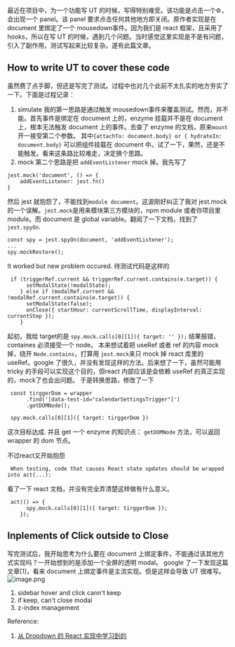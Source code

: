 最近在项目中，为一个功能写 UT 的时候，写得特别难受。该功能是点击一个⚙，会出现一个 panel。该 panel 要求点击任何其他地方即关闭。原作者实现是在 document 里绑定了一个 mousedown事件。因为我们是 react 框架，且采用了 hooks，所以在写 UT 的时候，遇到几个问题。当时感觉这里实现是不是有问题，引入了副作用，测试写起来比较复杂。遂有此篇文章。
## How to write UT to cover these code
虽然费了点手脚，但还是写完了测试。过程中也对几个此前不太扎实的地方夯实了一下。下面是过程记录：
1. simulate 
我的第一思路是通过触发 mousedown事件来覆盖测试。然而，并不能。首先事件是绑定在 document 上的，enzyme 挂载并不是在 document 上，根本无法触发 document 上的事件。去查了 enzyme 的文档，原来`mount`开一接受第二个参数。
其中`{attachTo: document.body} or { hydrateIn: document.body}` 可以把组件挂载在 document 中。试了一下，果然，还是不能触发。看来这条路比较难走，决定换个思路。
2. mock
第二个思路是把 `addEventListener` mock 掉。我先写了
```
jest.mock('document', () => {
	addEventListener: jest.fn()
}
```
然后 jest 就抱怨了，不能找到`module document`。这波刚好纠正了我对 jest.mock 的一个误解。`jest.mock`是用来模块第三方模块的，npm module 或者你项目里 module。而 document 是 global variable。翻阅了一下文档，找到了`jest.spyOn`.

```
const spy = jest.spyOn(document, 'addEventListener');
...
spy.mockRestore();
```
It worked but new problem occured.
待测试代码是这样的
```
 if (triggerRef.current && triggerRef.current.contains(e.target)) {
      setModalState(!modalState);
    } else if (modalRef.current && !modalRef.current.contains(e.target)) {
      setModalState(false);
      onClose({ startHour: currentScrollTime, displayInterval: currentStep });
    }
```
起初，我给 target的是
`spy.mock.calls[0][1]({ target: '' });`
结果报错，containes 必须接受一个 node。
本来想试着把 useRef 或者 ref 的内容 mock 掉，绕开 `Node.contains`，打算用 `jest.mock`来只 mock 掉 react 库里的 useRef。google 了很久，并没有发现这样的方法。后来想了一下，虽然可能用 tricky 的手段可以实现这个目的，但react 内部应该是会依赖 useRef 的真正实现的，mock了也会出问题。
于是转换思路，修改了一下

```
 const tirggerDom = wrapper
      .find('[data-test-id="calendarSettingsTrigger"]')
      .getDOMNode();

 spy.mock.calls[0][1]({ target: tirggerDom })
```
这次目标达成. 并且 get 一个 enzyme 的知识点：
`getDOMNode` 方法，可以返回 wrapper 的 dom 节点。

不过react又开始抱怨
```
 When testing, code that causes React state updates should be wrapped into act(...):
```
看了一下 react 文档，并没有完全弄清楚这样做有什么意义。
```
 act(() => {
      spy.mock.calls[0][1]({ target: tirggerDom });
    });
```
## Inplements of Click outside to Close
写完测试后，我开始思考为什么要在 document 上绑定事件，不能通过该其他方式实现吗？一开始想到的是添加一个全屏的透明 modal。
google 了一下发现这篇文章[1]，看来 document 上绑定事件是主流实现。但是这样会导致 UT 很难写。
![image.png](0)
1. sidebar hover and click cann't keep
2. if keep, can't close modal
3. z-index management



Reference:
1. [从 Dropdown 的 React 实现中学习到的
](https://juejin.im/post/5bb1812a6fb9a05d082a3361)
